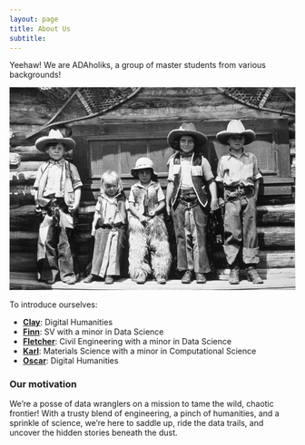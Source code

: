 ```yaml
---
layout: page
title: About Us
subtitle: 
---
```


Yeehaw! We are ADAholiks, a group of master students from various backgrounds! 

![aboutus](/assets/img/aboutus.jpg)

To introduce ourselves:

- **[Clay](https://github.com/ccpfoye)**: Digital Humanities 
- **[Finn](https://github.com/FinnWeikert)**: SV with a minor in Data Science  
- **[Fletcher](https://github.com/Fluntch)**: Civil Engineering with a minor in Data Science
- **[Karl](https://github.com/kabdelno)**: Materials Science with a minor in Computational  Science 
- **[Oscar](https://github.com/Ogoud)**: Digital Humanities  
 

### Our motivation

We’re a posse of data wranglers on a mission to tame the wild, chaotic frontier! With a trusty blend of engineering, a pinch of humanities, and a sprinkle of science, we’re here to saddle up, ride the data trails, and uncover the hidden stories beneath the dust. 